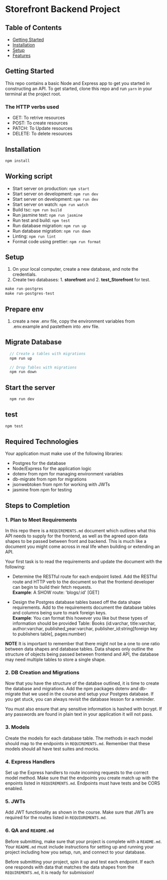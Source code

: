# Storefront Backend Project

## Table of Contents

- [Getting Started](#getting-started)
- [Installation](#installation)
- [Setup](#setup)
- [Features](#features)

## Getting Started

This repo contains a basic Node and Express app to get you started in constructing an API. To get started, clone this repo and run `yarn` in your terminal at the project root.

### The HTTP verbs used

- GET: To retrive resources
- POST: To create resources
- PATCH: To Update resources
- DELETE: To delete resources

## Installation

```javascript
npm install
```

## Working script

- Start server on production: `npm start`
- Start server on development: `npm run dev`
- Start server on development: `npm run dev`
- Start server on watch: `npm run watch`
- Build tsc: `npm run build`
- Run jasmine text: `npm run jasmine`
- Run test and build: `npm test`
- Run database migration: `npm run up`
- Run database migration: `npm run down`
- Linting: `npm run lint`
- Format code using prettier: `npm run format`

## Setup

1. On your local computer, create a new database, and note the credentials.
2. Create two databases: 1. **storefront** and 2. **test_Storefront** for test.
```javascript
make run-postgres
make run-postgres-test
```

## Prepare env

1. create a new .env file, copy the environment variables from .env.example and pastethem into .env file.

## Migrate Database

```javascript
  // Create a tables with migrations
  npm run up

  // Drop Tables with migrations
  npm run down
```

## Start the server

```javascript
  npm run dev
```

## test

```javascript
npm test
```

## Required Technologies

Your application must make use of the following libraries:

- Postgres for the database
- Node/Express for the application logic
- dotenv from npm for managing environment variables
- db-migrate from npm for migrations
- jsonwebtoken from npm for working with JWTs
- jasmine from npm for testing

## Steps to Completion

### 1. Plan to Meet Requirements

In this repo there is a `REQUIREMENTS.md` document which outlines what this API needs to supply for the frontend, as well as the agreed upon data shapes to be passed between front and backend. This is much like a document you might come across in real life when building or extending an API.

Your first task is to read the requirements and update the document with the following:

- Determine the RESTful route for each endpoint listed. Add the RESTful route and HTTP verb to the document so that the frontend developer can begin to build their fetch requests.  
  **Example**: A SHOW route: 'blogs/:id' [GET]

- Design the Postgres database tables based off the data shape requirements. Add to the requirements document the database tables and columns being sure to mark foreign keys.  
  **Example**: You can format this however you like but these types of information should be provided
  Table: Books (id:varchar, title:varchar, author:varchar, published_year:varchar, publisher_id:string[foreign key to publishers table], pages:number)

**NOTE** It is important to remember that there might not be a one to one ratio between data shapes and database tables. Data shapes only outline the structure of objects being passed between frontend and API, the database may need multiple tables to store a single shape.

### 2. DB Creation and Migrations

Now that you have the structure of the databse outlined, it is time to create the database and migrations. Add the npm packages dotenv and db-migrate that we used in the course and setup your Postgres database. If you get stuck, you can always revisit the database lesson for a reminder.

You must also ensure that any sensitive information is hashed with bcrypt. If any passwords are found in plain text in your application it will not pass.

### 3. Models

Create the models for each database table. The methods in each model should map to the endpoints in `REQUIREMENTS.md`. Remember that these models should all have test suites and mocks.

### 4. Express Handlers

Set up the Express handlers to route incoming requests to the correct model method. Make sure that the endpoints you create match up with the enpoints listed in `REQUIREMENTS.md`. Endpoints must have tests and be CORS enabled.

### 5. JWTs

Add JWT functionality as shown in the course. Make sure that JWTs are required for the routes listed in `REQUIUREMENTS.md`.

### 6. QA and `README.md`

Before submitting, make sure that your project is complete with a `README.md`. Your `README.md` must include instructions for setting up and running your project including how you setup, run, and connect to your database.

Before submitting your project, spin it up and test each endpoint. If each one responds with data that matches the data shapes from the `REQUIREMENTS.md`, it is ready for submission!

